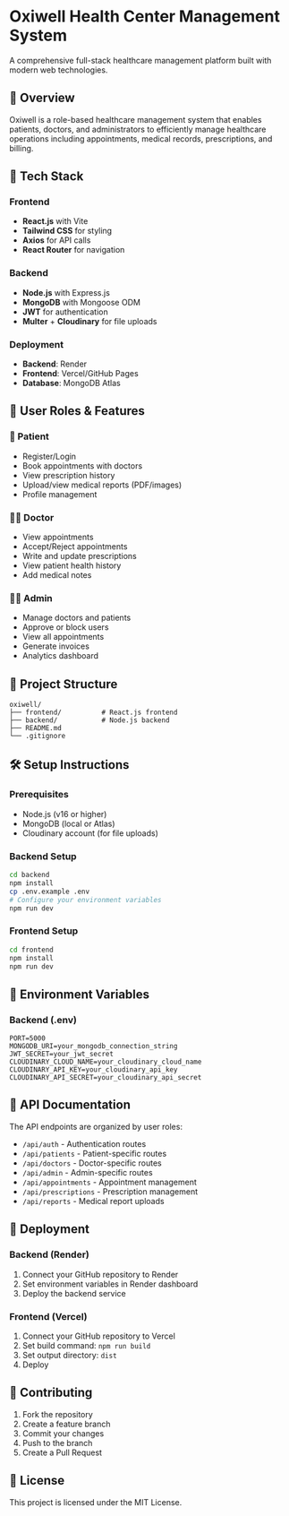 # Oxiwell Health Center Management System

A comprehensive full-stack healthcare management platform built with modern web technologies.

## 🏥 Overview

Oxiwell is a role-based healthcare management system that enables patients, doctors, and administrators to efficiently manage healthcare operations including appointments, medical records, prescriptions, and billing.

## 🚀 Tech Stack

### Frontend
- **React.js** with Vite
- **Tailwind CSS** for styling
- **Axios** for API calls
- **React Router** for navigation

### Backend
- **Node.js** with Express.js
- **MongoDB** with Mongoose ODM
- **JWT** for authentication
- **Multer** + **Cloudinary** for file uploads

### Deployment
- **Backend**: Render
- **Frontend**: Vercel/GitHub Pages
- **Database**: MongoDB Atlas

## 👥 User Roles & Features

### 🧑 Patient
- Register/Login
- Book appointments with doctors
- View prescription history
- Upload/view medical reports (PDF/images)
- Profile management

### 👨‍⚕️ Doctor
- View appointments
- Accept/Reject appointments
- Write and update prescriptions
- View patient health history
- Add medical notes

### 👩‍💼 Admin
- Manage doctors and patients
- Approve or block users
- View all appointments
- Generate invoices
- Analytics dashboard

## 📁 Project Structure

```
oxiwell/
├── frontend/          # React.js frontend
├── backend/           # Node.js backend
├── README.md
└── .gitignore
```

## 🛠️ Setup Instructions

### Prerequisites
- Node.js (v16 or higher)
- MongoDB (local or Atlas)
- Cloudinary account (for file uploads)

### Backend Setup
```bash
cd backend
npm install
cp .env.example .env
# Configure your environment variables
npm run dev
```

### Frontend Setup
```bash
cd frontend
npm install
npm run dev
```

## 🔧 Environment Variables

### Backend (.env)
```
PORT=5000
MONGODB_URI=your_mongodb_connection_string
JWT_SECRET=your_jwt_secret
CLOUDINARY_CLOUD_NAME=your_cloudinary_cloud_name
CLOUDINARY_API_KEY=your_cloudinary_api_key
CLOUDINARY_API_SECRET=your_cloudinary_api_secret
```

## 📝 API Documentation

The API endpoints are organized by user roles:
- `/api/auth` - Authentication routes
- `/api/patients` - Patient-specific routes
- `/api/doctors` - Doctor-specific routes
- `/api/admin` - Admin-specific routes
- `/api/appointments` - Appointment management
- `/api/prescriptions` - Prescription management
- `/api/reports` - Medical report uploads

## 🚀 Deployment

### Backend (Render)
1. Connect your GitHub repository to Render
2. Set environment variables in Render dashboard
3. Deploy the backend service

### Frontend (Vercel)
1. Connect your GitHub repository to Vercel
2. Set build command: `npm run build`
3. Set output directory: `dist`
4. Deploy

## 🤝 Contributing

1. Fork the repository
2. Create a feature branch
3. Commit your changes
4. Push to the branch
5. Create a Pull Request

## 📄 License

This project is licensed under the MIT License.
